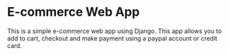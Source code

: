 # E-commerce Web App
This is a simple e-commerce web app using Django. This app allows you to add to cart, checkout and make payment
using a paypal account or credit card.
